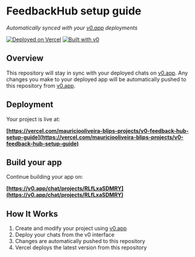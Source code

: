 # FeedbackHub setup guide

*Automatically synced with your [v0.app](https://v0.app) deployments*

[![Deployed on Vercel](https://img.shields.io/badge/Deployed%20on-Vercel-black?style=for-the-badge&logo=vercel)](https://vercel.com/mauriciooliveira-blips-projects/v0-feedback-hub-setup-guide)
[![Built with v0](https://img.shields.io/badge/Built%20with-v0.app-black?style=for-the-badge)](https://v0.app/chat/projects/RLfLxaSDMRY)

## Overview

This repository will stay in sync with your deployed chats on [v0.app](https://v0.app).
Any changes you make to your deployed app will be automatically pushed to this repository from [v0.app](https://v0.app).

## Deployment

Your project is live at:

**[https://vercel.com/mauriciooliveira-blips-projects/v0-feedback-hub-setup-guide](https://vercel.com/mauriciooliveira-blips-projects/v0-feedback-hub-setup-guide)**

## Build your app

Continue building your app on:

**[https://v0.app/chat/projects/RLfLxaSDMRY](https://v0.app/chat/projects/RLfLxaSDMRY)**

## How It Works

1. Create and modify your project using [v0.app](https://v0.app)
2. Deploy your chats from the v0 interface
3. Changes are automatically pushed to this repository
4. Vercel deploys the latest version from this repository
